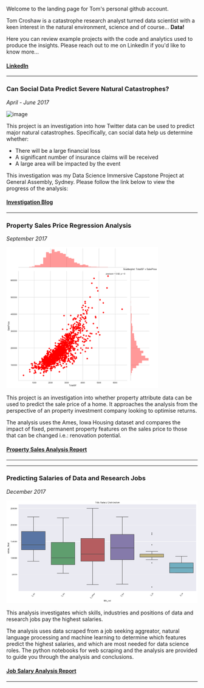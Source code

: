 Welcome to the landing page for Tom's personal github account. 

Tom Croshaw is a catastrophe research analyst turned data scientist with a keen interest in the natural environment, science and of course... **Data!**

Here you can review example projects with the code and analytics used to produce the insights. Please reach out to me on LinkedIn if you'd like to know more...

#### [LinkedIn](https://www.linkedin.com/in/tom-croshaw/)

---

### Can Social Data Predict Severe Natural Catastrophes?
_April - June 2017_


![image](https://media.giphy.com/media/3o7TKOrTKTwdIFBi2k/giphy.gif)

This project is an investigation into how Twitter data can be used to predict major natural catastrophes. Specifically, can social data help us determine whether:
- There will be a large financial loss
- A significant number of insurance claims will be received
- A large area will be impacted by the event

This investigation was my Data Science Immersive Capstone Project at General Assembly, Sydney. Please follow the link below to view the progress of the analysis:

#### [Investigation Blog](/capstone/index.md)


---



### Property Sales Price Regression Analysis
_September 2017_

<img src="ames_housing_data/totalsf_corr.png" alt="" width="400">

This project is an investigation into whether property attribute data can be used to predict the sale price of a home. It approaches the analysis from the perspective of an property investment company looking to optimise returns. 

The analysis uses the Ames, Iowa Housing dataset and compares the impact of fixed, permanent property features on the sales price to those that can be changed i.e.: renovation potential.

#### [Property Sales Analysis Report](/ames_housing_data/index.md)

---

---



### Predicting Salaries of Data and Research Jobs
_December 2017_

<img src="data_jobs_analysis/salary_boxplot.png" alt="" width="550">

This analysis investigates which skills, industries and positions of data and research jobs pay the highest salaries.

The analysis uses data scraped from a job seeking aggreator, natural language processing and machine learning to determine which features predict the highest salaries, and which are most needed for data science roles. The python notebooks for web scraping and the analysis are provided to guide you through the analysis and conclusions.

#### [Job Salary Analysis Report](/data_jobs_analysis/index.md)

---

